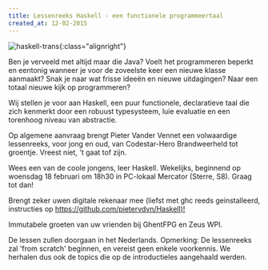 ```yaml
---
title: Lessenreeks Haskell - een functionele programmeertaal
created_at: 12-02-2015
---
```


![haskell-trans](https://zeus.ugent.be/wp-content/uploads/2015/02/haskell-trans-212x300.png){:class="alignright"}

Ben je verveeld met altijd maar die Java? Voelt het programmeren beperkt en eentonig wanneer je voor de zoveelste keer een nieuwe klasse aanmaakt? Snak je naar wat frisse ideeën en nieuwe uitdagingen? Naar een totaal nieuwe kijk op programmeren?

Wij stellen je voor aan Haskell, een puur functionele, declaratieve taal die zich kenmerkt door een robuust typesysteem, luie evaluatie en een torenhoog niveau van abstractie.

Op algemene aanvraag brengt Pieter Vander Vennet een volwaardige lessenreeks, voor jong en oud, van Codestar-Hero Brandweerheld tot groentje. Vreest niet, 't gaat tof zijn.

Wees een van de coole jongens, leer Haskell. Wekelijks, beginnend op woensdag 18 februari om 18h30 in PC-lokaal Mercator (Sterre, S8). Graag tot dan!

Brengt zeker uwen digitale rekenaar mee (liefst met ghc reeds geinstalleerd, instructies op <https://github.com/pietervdvn/Haskell)!>

Immutabele groeten van uw vrienden bij GhentFPG en Zeus WPI.

De lessen zullen doorgaan in het Nederlands. Opmerking: De lessenreeks zal 'from scratch' beginnen, en vereist geen enkele voorkennis. We herhalen dus ook de topics die op de introductieles aangehaald werden.

